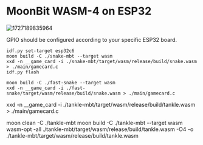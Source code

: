 # MoonBit WASM-4 on ESP32

![1727189835964](https://github.com/user-attachments/assets/7b271c2b-14e0-44ce-bc88-7dc4b07546a5)

GPIO should be configured according to your specific ESP32 board.

```
idf.py set-target esp32c6
moon build -C ./snake-mbt --target wasm
xxd -n __game_card -i ./snake-mbt/target/wasm/release/build/snake.wasm > ./main/gamecard.c
idf.py flash
```

```
moon build -C ./fast-snake --target wasm
xxd -n __game_card -i ./fast-snake/target/wasm/release/build/snake.wasm > ./main/gamecard.c
```

xxd -n __game_card -i ./tankle-mbt/target/wasm/release/build/tankle.wasm > ./main/gamecard.c

moon clean -C ./tankle-mbt
moon build -C ./tankle-mbt --target wasm
wasm-opt -all ./tankle-mbt/target/wasm/release/build/tankle.wasm -O4 -o ./tankle-mbt/target/wasm/release/build/tankle.wasm
